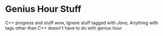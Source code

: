 # Genius Hour Stuff
C++ progress and stuff wow, 
Ignore stuff tagged with *Java*, 
Anything with tags other than C++ doesn't have to do with genius hour

